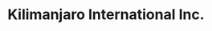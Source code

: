 ---
title: "Kilimanjaro International Inc."
url: /chicago/kilimanjaro-international-inc/
shop: art
---